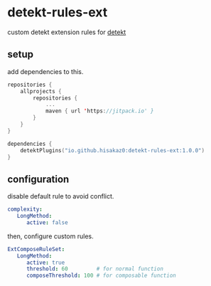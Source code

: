 # detekt-rules-ext

custom detekt extension rules for [detekt][detekt]

## setup

add dependencies to this.

```kotlin
repositories {
    allprojects {
        repositories {
            ...
            maven { url 'https://jitpack.io' }
        }
    }
}

dependencies {
    detektPlugins("io.github.hisakaz0:detekt-rules-ext:1.0.0")
}
```

## configuration

disable default rule to avoid conflict.
```yaml
complexity:
   LongMethod:
      active: false
```

then, configure custom rules.
      
```yaml
ExtComposeRuleSet:
   LongMethod:
      active: true
      threshold: 60         # for normal function
      composeThreshold: 100 # for composable function
```

[detekt]: https://github.com/detekt/detekt

[create_template]: https://github.com/detekt/detekt-custom-rule-template/generate

[maven_central]: https://search.maven.org/

[custom_rule_documentation]: https://detekt.github.io/detekt/extensions.html

[jitpack]: https://jitpack.io/
